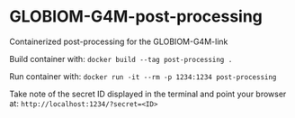 # GLOBIOM-G4M-post-processing
Containerized post-processing for the GLOBIOM-G4M-link

Build container with:
`docker build --tag post-processing .`

Run container with:
`docker run -it --rm -p 1234:1234 post-processing`

Take note of the secret ID displayed in the terminal and point your browser at:
`http://localhost:1234/?secret=<ID>`
